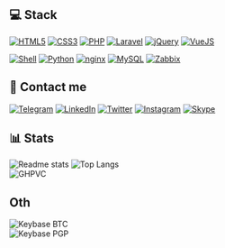 ## 💻 Stack
[![HTML5](https://img.shields.io/badge/html5%20-%23E34F26.svg?&style=for-the-badge&logo=html5&logoColor=white)](https://developer.mozilla.org/en-US/docs/Web/HTML) 
[![CSS3](https://img.shields.io/badge/css3%20-%231572B6.svg?&style=for-the-badge&logo=css3&logoColor=white)](https://developer.mozilla.org/en-US/docs/Web/CSS) 
[![PHP](https://img.shields.io/badge/php-%23777BB4.svg?&style=for-the-badge&logo=php&logoColor=white)](https://www.php.net/) 
[![Laravel](https://img.shields.io/badge/laravel%20-%23FF2D20.svg?&style=for-the-badge&logo=laravel&logoColor=white)](https://laravel.com/) 
[![jQuery](https://img.shields.io/badge/jquery%20-%230769AD.svg?&style=for-the-badge&logo=jquery&logoColor=white)](https://jquery.com/) 
[![VueJS](https://img.shields.io/badge/vuejs%20-%2335495e.svg?&style=for-the-badge&logo=vue.js&logoColor=%234FC08D)](https://vuejs.org/)

[![Shell](https://img.shields.io/badge/shell_script%20-%23121011.svg?&style=for-the-badge&logo=gnu-bash&logoColor=white)](https://linuxconfig.org/bash-scripting-tutorial) 
[![Python](https://img.shields.io/badge/python%20-%2314354C.svg?&style=for-the-badge&logo=python&logoColor=white)](https://www.python.org/) 
[![nginx](https://img.shields.io/badge/nginx%20-%23009639.svg?&style=for-the-badge&logo=nginx&logoColor=white)](https://nginx.org/) 
[![MySQL](https://img.shields.io/badge/mysql-%2300f.svg?&style=for-the-badge&logo=mysql&logoColor=white)](https://www.mysql.com/) 
[![Zabbix](https://img.shields.io/badge/zabbix-%23D40000.svg?&style=for-the-badge&logo=zabbix&logoColor=%23D40000)](https://www.zabbix.com/)

<!--
![Docker](https://img.shields.io/badge/docker%20-%230db7ed.svg?&style=for-the-badge&logo=docker&logoColor=white) 
![Kubernetes](https://img.shields.io/badge/kubernetes%20-%23326ce5.svg?&style=for-the-badge&logo=kubernetes&logoColor=white)
-->


## 💭 Contact me
[![Telegram](https://img.shields.io/badge/5kr1p7%20-%231DA1F2.svg?&style=for-the-badge&logo=Telegram&logoColor=white)](https://t.me/skr1p7) 
[![LinkedIn](https://img.shields.io/badge/Shangin-0077B5?style=for-the-badge&logo=linkedin&logoColor=white)](https://www.linkedin.com/in/shangin) 
[![Twitter](https://img.shields.io/badge/5kr1p7%20-%231DA1F2.svg?&style=for-the-badge&logo=Twitter&logoColor=white)](https://twitter.com/5kr1p7) 
[![Instagram](https://img.shields.io/badge/5kr1p7%20-%23E4405F.svg?&style=for-the-badge&logo=Instagram&logoColor=white)](https://instagram.org/5kr1p7/) 
[![Skype](https://img.shields.io/badge/skr1p7%20-%2300AFF0.svg?&style=for-the-badge&logo=Skype&logoColor=white)](skype:skr1p7?chat) 

## 📊 Stats
![Readme stats](https://github-readme-stats.vercel.app/api?username=5kr1p7&show_icons=true&count_private=true&title_color=1565c0&icon_color=0d47a1)
![Top Langs](https://github-readme-stats.vercel.app/api/top-langs/?username=5kr1p7&layout=compact)  
![GHPVC](https://komarev.com/ghpvc/?username=5kr1p7&style=flat-square&color=blue)

## Oth
![Keybase BTC](https://img.shields.io/keybase/btc/5kr1p7?style=for-the-badge)  
![Keybase PGP](https://img.shields.io/keybase/pgp/5kr1p7?style=for-the-badge)

<!--
Visitor count:<br>
<img src="https://www.websitecounterfree.com/c.php?d=9&id=23926&s=1" border="0">
-->
